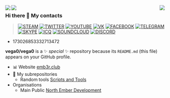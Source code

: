 <img align="right" src="https://github-readme-stats.vercel.app/api/top-langs/?username=vega0&show_icons=true&hide=c&theme=vue-dark"/>
<img align="left" src="https://github-readme-stats.vercel.app/api?username=vega0&show_icons=true&theme=vue-dark"/>
<img align="left" src="https://github-readme-stats.vercel.app/api?username=North-Ember-Development&show_icons=true&theme=vue-dark"/>

### Hi there 👋 My contacts

> [![STEAM](https://icons.iconarchive.com/icons/froyoshark/enkel/32/Steam-icon.png)](https://steamcommunity.com/id/aselockd)
[![TWITTER](https://icons.iconarchive.com/icons/dakirby309/windows-8-metro/32/Web-Twitter-alt-2-Metro-icon.png)](https://twitter.com/aselockd)
[![YOUTUBE](https://icons.iconarchive.com/icons/dakirby309/windows-8-metro/32/Web-Youtube-alt-2-Metro-icon.png)](https://youtube.com/channel/UCby1U7eVfQOccOYRU6kr1BQ)
[![VK](https://user-images.githubusercontent.com/6493857/154789626-efe730d4-4484-4d54-a6d3-a97d0858b97b.png)](https://vk.com/aselockd)
[![FACEBOOK](https://download.seaicons.com/icons/danleech/simple/32/facebook-icon.png)](https://facebook.com/aselockd)
[![TELEGRAM](https://user-images.githubusercontent.com/6493857/154789665-443a199d-badb-43b2-91b9-95578b55c9b4.png)](https://t.me/aselockd)
[![SKYPE](https://icons.iconarchive.com/icons/danleech/simple/32/skype-icon.png)](https://join.skype.com/invite/CncYs5bSiwGX)
[![ICQ](https://icons.iconarchive.com/icons/martz90/hex/32/icq-icon.png)](https://icq.im/aselockd)
[![SOUNDCLOUD](https://icons.iconarchive.com/icons/designbolts/folded-social-media/32/SoundCloud-icon.png)](https://soundcloud.com/aselock-1)
[![DISCORD](https://user-images.githubusercontent.com/6493857/154789782-2102198b-41d7-4fce-a894-740f534ae580.png)](https://discord.id)
- 173026853332713472


**vega0/vega0** is a ✨ _special_ ✨ repository because its `README.md` (this file) appears on your GitHub profile.

- 📊 Website [emb3r.club](http://emb3r.club/)
- 👀 My subrepositories
  - Random tools [Scripts and Tools](https://github.com/North-Ember-Development/custom-random-scripts-and-tools) 
- Organisations
  - Main Public [North Ember Development](https://github.com/North-Ember-Development)

